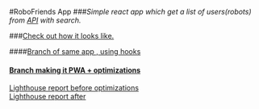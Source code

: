 #RoboFriends App
###_Simple react app which get a list of users(robots) from [API](https://jsonplaceholder.typicode.com/) with search._

###[Check out how it looks like.](https://vitaliihoncharuk.github.io/React_RoboApp/)

####[Branch of same app , using hooks](https://github.com/vitaliiHoncharuk/React_RoboApp/tree/using_hooks)

#### [Branch making it PWA  +  optimizations](https://github.com/vitaliiHoncharuk/React_RoboApp/tree/optimizations)

[Lighthouse report before optimizations](./public/lighthouse_before.png)  
[Lighthouse report after](./public/lighthouse_report.png)
